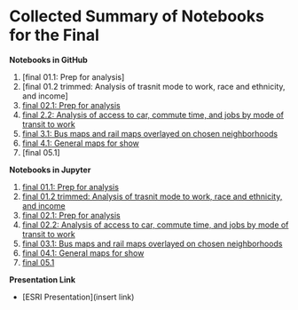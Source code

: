 # Collected Summary of Notebooks for the Final

**Notebooks in GitHub**
1. [final 01.1: Prep for analysis]
2. [final 01.2 trimmed: Analysis of trasnit mode to work, race and ethnicity, and income]
3. [final 02.1: Prep for analysis]()
4. [final 2.2: Analysis of access to car, commute time, and jobs by mode of transit to work]()
5. [final 3.1: Bus maps and rail maps overlayed on chosen neighborhoods]()
6. [final 4.1: General maps for show]()
7. [final 05.1]

**Notebooks in Jupyter**
1. [final 01.1: Prep for analysis]()
2. [final 01.2 trimmed: Analysis of trasnit mode to work, race and ethnicity, and income]()
3. [final 02.1: Prep for analysis]()
4. [final 02.2: Analysis of access to car, commute time, and jobs by mode of transit to work]()
5. [final 03.1: Bus maps and rail maps overlayed on chosen neighborhoods]()
6. [final 04.1: General maps for show]()
7. [final 05.1](https://jupyter.idre.ucla.edu/user/awwd.williams@gmail.com/notebooks/21W-UP206A/Z_Assignments%20/final05.1spatial_stats.ipynb#)

**Presentation Link**
* [ESRI Presentation](insert link)
